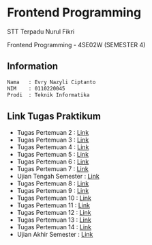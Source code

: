# Frontend Programming

STT Terpadu Nurul Fikri

Frontend Programming - 4SE02W (SEMESTER 4)

## Information

```bash
Nama   : Evry Nazyli Ciptanto
NIM    : 0110220045
Prodi  : Teknik Informatika
```

## Link Tugas Praktikum
* Tugas Pertemuan 2 : [Link](https://github.com/Nazyli/frontend-programming/tree/pertemuan-2)
* Tugas Pertemuan 3 : [Link](https://github.com/Nazyli/frontend-programming/tree/pertemuan-3)
* Tugas Pertemuan 4 : [Link](https://github.com/Nazyli/frontend-programming/tree/pertemuan-4)
* Tugas Pertemuan 5 : [Link](https://github.com/Nazyli/frontend-programming/tree/pertemuan-5)
* Tugas Pertemuan 6 : [Link](https://github.com/Nazyli/frontend-programming/tree/pertemuan-6)
* Tugas Pertemuan 7 : [Link](https://github.com/Nazyli/frontend-programming/tree/pertemuan-7)
* Ujian Tengah Semester : [Link](https://github.com/Nazyli/frontend-programming/tree/UTS)
* Tugas Pertemuan 8 : [Link](https://github.com/Nazyli/frontend-programming/tree/pertemuan-8)
* Tugas Pertemuan 9 : [Link](https://github.com/Nazyli/frontend-programming/tree/pertemuan-9)
* Tugas Pertemuan 10 : [Link](https://github.com/Nazyli/frontend-programming/tree/pertemuan-10)
* Tugas Pertemuan 11 : [Link](https://github.com/Nazyli/frontend-programming/tree/pertemuan-11)
* Tugas Pertemuan 12 : [Link](https://github.com/Nazyli/frontend-programming/tree/pertemuan-12)
* Tugas Pertemuan 13 : [Link](https://github.com/Nazyli/frontend-programming/tree/pertemuan-13)
* Tugas Pertemuan 14 : [Link](https://github.com/Nazyli/frontend-programming/tree/pertemuan-14)
* Ujian Akhir Semester : [Link](https://github.com/Nazyli/frontend-programming/tree/UAS)
